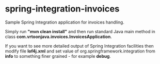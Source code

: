spring-integration-invoices
===========================

Sample Spring Integration application for invoices handling.

Simply run **"mvn clean install"** and then run standard Java main method in class **com.vrtoonjava.invoices.InvoicesApplication**.

If you want to see more detailed output of Spring Integration facilities then modify file **lof4j.xml** and set value of org.springframework.integration from **info** to something finer grained - for example **debug**.